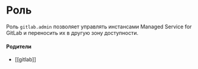 # Роль

Роль `gitlab.admin` позволяет управлять инстансами Managed Service for GitLab и переносить их в другую зону доступности.


#### Родители

- [[gitlab]]
